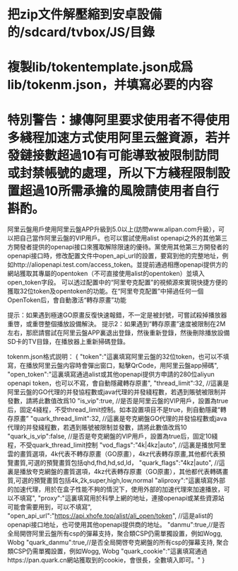 # 把zip文件解壓縮到安卓設備的/sdcard/tvbox/JS/目錄
# 複製lib/tokentemplate.json成爲lib/tokenm.json，并填寫必要的内容

# 特別警告：據傳阿里要求使用者不得使用多綫程加速方式使用阿里云盤資源，若并發鏈接數超過10有可能導致被限制訪問或封禁帳號的處理，所以下方綫程限制設置超過10所需承擔的風險請使用者自行斟酌。

阿里云盤用戶使用阿里云盤APP升級到5.0以上(訪問www.alipan.com升級），可以把自己當作阿里云盤的VIP用戶。也可以嘗試使用alist
openapi之外的其他第三方開發者提供的openapi接口來獲取解除限速的優待。黨使用其他第三方開發者的openapi接口時，修改配置文件中open_api_url的設置，要寫到他的完整地址，例如http://aliopenapi.test.com/access_token。並提前通過相應openapi提供方的網站獲取其專屬的opentoken（不可直接使用alist的opentoken）並填入open_token字段。
可以透过配置中的“阿里夸克配置”的視頻源來實現快捷方便的獲取32位token及opentoken的功能。在“阿里夸克配置”中掃過任何一個OpenToken后，會自動激活“轉存原畫”功能

提示：如果遇到極速GO原畫反復快速報錯，不一定是被封號，可嘗試殺掉播放器重啓，或重啓整個播放設備解決。
提示2：如果遇到“轉存原畫”速度被限制在2M左右，那麽請嘗試在阿里云盤APP裏退出登錄，然後重新登錄，然後刪除播放設備SD卡的TV目錄，在播放器上重新掃碼登錄。

tokenm.json格式説明：
{
"token":"這裏填寫阿里云盤的32位token，也可以不填寫，在播放阿里云盤内容時會彈出窗口，點擊QrCode，用阿里云盤app掃碼",
"open_token":"這裏填寫通過alist或其他openapi提供方申請的280位aliyun openapi token，也可以不寫，會自動隱藏轉存原畫",
"thread_limit":32, //這裏是阿里云盤的GO代理的并發協程數或java代理的并發綫程數，若遇到賬號被限制并發數，請將此數值改爲10
"is_vip":true, //是否是阿里云盤的VIP用戶，設置為true后，固定4綫程，不受thread_limit控制。如本設置項目不是true，則自動隱藏“轉存原畫”
"quark_thread_limit":32, //這裏是夸克網盤GO代理的并發協程數或java代理的并發綫程數，若遇到賬號被限制並發數，請將此數值改爲10
"quark_is_vip":false, //是否是夸克網盤的VIP用戶，設置為true后，固定10綫程，不受quark_thread_limit控制
"vod_flags":"4k|4kz|auto", //這裏是播放阿里雲的畫質選項，4k代表不轉存原畫（GO原畫），4kz代表轉存原畫,其他都代表預覽畫質,可選的預覽畫質包括qhd,fhd,hd,sd,ld，
"quark_flags":"4kz|auto", //這裏是播放夸克網盤的畫質選項，4kz代表轉存原畫（GO原畫），其他都代表轉碼畫質,可選的預覽畫質包括4k,2k,super,high,low,normal
"aliproxy":"這裏填寫外部的加速代理，用於在盒子性能不夠的情況下，使用外部的加速代理來加速播放，可以不填寫",
"proxy":"這裏填寫用於科學上網的地址，連接openapi或某些資源站可能會需要用到，可以不填寫",
"open_api_url":"https://api.xhofe.top/alist/ali_open/token", //這是alist的openapi接口地址，也可使用其他openapi提供商的地址。
"danmu":true,//是否全局開啓阿里云盤所有csp的彈幕支持，聚合類CSP仍需單獨設置，例如Wogg, Wobg
"quark_danmu":true,//是否全局開啓夸克網盤的所有csp的彈幕支持, 聚合類CSP仍需單獨設置，例如Wogg, Wobg
"quark_cookie":"這裏填寫通過https://pan.quark.cn網站獲取到的cookie，會很長，全數填入即可。"
}
